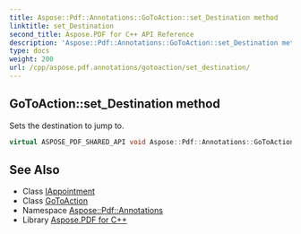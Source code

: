 ```yaml
---
title: Aspose::Pdf::Annotations::GoToAction::set_Destination method
linktitle: set_Destination
second_title: Aspose.PDF for C++ API Reference
description: 'Aspose::Pdf::Annotations::GoToAction::set_Destination method. Sets the destination to jump to in C++.'
type: docs
weight: 200
url: /cpp/aspose.pdf.annotations/gotoaction/set_destination/
---
```

## GoToAction::set_Destination method


Sets the destination to jump to.

```cpp
virtual ASPOSE_PDF_SHARED_API void Aspose::Pdf::Annotations::GoToAction::set_Destination(System::SharedPtr<IAppointment> value)
```

## See Also

* Class [IAppointment](../../iappointment/)
* Class [GoToAction](../)
* Namespace [Aspose::Pdf::Annotations](../../)
* Library [Aspose.PDF for C++](../../../)

